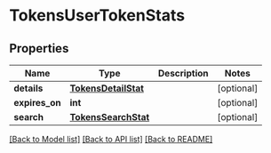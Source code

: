 # TokensUserTokenStats

## Properties
Name | Type | Description | Notes
------------ | ------------- | ------------- | -------------
**details** | [**TokensDetailStat**](TokensDetailStat.md) |  | [optional] 
**expires_on** | **int** |  | [optional] 
**search** | [**TokensSearchStat**](TokensSearchStat.md) |  | [optional] 

[[Back to Model list]](../README.md#documentation-for-models) [[Back to API list]](../README.md#documentation-for-api-endpoints) [[Back to README]](../README.md)

